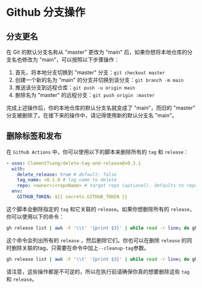 # Github 分支操作

## 分支更名

在 Git 的默认分支名称从 "master" 更改为 "main" 后，如果你想将本地仓库的分支名也修改为 "main"，可以按照以下步骤操作：

1. 首先，将本地分支切换到 "master" 分支：`git checkout master`
2. 创建一个新的名为 "main" 的分支并切换到该分支：`git branch -m main`
3. 推送该分支到远程仓库：`git push -u origin main`
4. 删除名为 "master" 的远程分支：`git push origin :master`

完成上述操作后，你的本地仓库的默认分支名就变成了 "main"，而旧的 "master" 分支被删除了。在接下来的操作中，请记得使用新的默认分支名 "main"。

## 删除标签和发布

在 `Github Actions` 中，你可以使用以下的脚本来删除所有的 `tag` 和 `release`：

```yaml
- uses: ClementTsang/delete-tag-and-release@v0.3.1
  with:
    delete_release: true # default: false
    tag_name: v0.1.0 # tag name to delete
    repo: <owner>/<repoName> # target repo (optional). defaults to repo running this action
  env:
    GITHUB_TOKEN: ${{ secrets.GITHUB_TOKEN }}
```

这个脚本会删除指定的 `tag` 和它关联的 `release`。如果你想删除所有的 `release`，你可以使用以下的命令：

```bash
gh release list | awk -F '\\t' '{print $3}' | while read -r line; do gh release delete -y "$line"; done
```

这个命令会列出所有的 `release` ，然后删除它们。你也可以在删除 `release` 的同时删除关联的tag，只需要在命令中加上`--cleanup-tag`参数。

```bash
gh release list | awk -F '\\t' '{print $3}' | while read -r line; do gh release delete -y "$line" --cleanup-tag; done
```

请注意，这些操作都是不可逆的，所以在执行前请确保你真的想要删除这些 `tag` 和 `release`。
